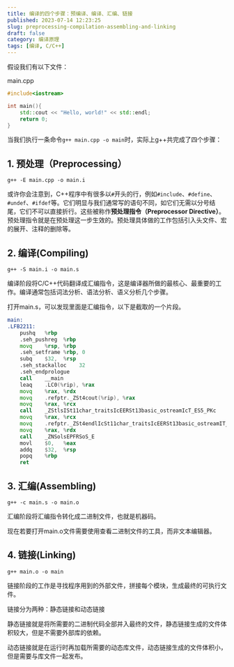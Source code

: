 ```yaml
---
title: 编译的四个步骤：预编译、编译、汇编、链接
published: 2023-07-14 12:23:25
slug: preprocessing-compilation-assembling-and-linking
draft: false
category: 编译原理
tags: [编译, C/C++]
---
```


假设我们有以下文件：

main.cpp

```cpp
#include<iostream>

int main(){
    std::cout << "Hello, world!" << std::endl;
    return 0;
}
```

当我们执行一条命令`g++ main.cpp -o main`时，实际上g++共完成了四个步骤：

## 1. 预处理（Preprocessing）

`g++ -E main.cpp -o main.i`

或许你会注意到，C++程序中有很多以`#`开头的行，例如`#include`、`#define`、`#undef`、`#ifdef`等。它们明显与我们通常写的语句不同，如它们无需以分号结尾，它们不可以直接折行。这些被称作**预处理指令（Preprocessor Directive）**。预处理指令就是在预处理这一步生效的。预处理具体做的工作包括引入头文件、宏的展开、注释的删除等。

## 2. 编译(Compiling)

`g++ -S main.i -o main.s`

编译阶段将C/C++代码翻译成汇编指令，这是编译器所做的最核心、最重要的工作。编译通常包括词法分析、语法分析、语义分析几个步骤。

打开main.s，可以发现里面是汇编指令，以下是截取的一个片段。

```asm
main:
.LFB2211:
    pushq   %rbp
    .seh_pushreg  %rbp
    movq    %rsp, %rbp
    .seh_setframe %rbp, 0
    subq    $32,  %rsp
    .seh_stackalloc    32
    .seh_endprologue
    call    __main
    leaq    .LC0(%rip), %rax
    movq    %rax, %rdx
    movq    .refptr._ZSt4cout(%rip), %rax
    movq    %rax, %rcx
    call    _ZStlsISt11char_traitsIcEERSt13basic_ostreamIcT_ES5_PKc
    movq    %rax, %rcx
    movq    .refptr._ZSt4endlIcSt11char_traitsIcEERSt13basic_ostreamIT_T0_ES6_(%rip), %rax
    movq    %rax, %rdx
    call    _ZNSolsEPFRSoS_E
    movl    $0,   %eax
    addq    $32,  %rsp
    popq    %rbp
    ret
```

## 3. 汇编(Assembling)

`g++ -c main.s -o main.o`

汇编阶段将汇编指令转化成二进制文件，也就是机器码。

现在若要打开main.o文件需要使用查看二进制文件的工具，而非文本编辑器。

## 4. 链接(Linking)

`g++ main.o -o main`

链接阶段的工作是寻找程序用到的外部文件，拼接每个模块，生成最终的可执行文件。

链接分为两种：静态链接和动态链接

静态链接就是将所需要的二进制代码全部并入最终的文件，静态链接生成的文件体积较大，但是不需要外部库的依赖。

动态链接就是在运行时再加载所需要的动态库文件，动态链接生成的文件体积小，但是需要与库文件一起发布。
